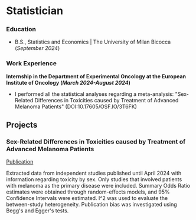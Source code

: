 # Statistician

### Education
- B.S., Statistics and Economics | The University of Milan Bicocca (_September 2024_)
### Work Experience
**Internship in the Department of Experimental Oncology at the European Institute of Oncology (_March 2024-August 2024_)**
- I performed all the statistical analyses regarding a meta-analysis: "Sex-Related Differences in Toxicities caused by Treatment of Advanced Melanoma Patients" (DOI:10.17605/OSF.IO/3T6FK)

## Projects
### Sex-Related Differences in Toxicities caused by Treatment of Advanced Melanoma Patients
[Publication](https://osf.io/3t6fk/)

Extracted data from independent studies published until April 2024 with information regarding toxicity by sex. Only studies that involved patients with melanoma as the primary disease were included. Summary Odds Ratio estimates were obtained through random-effects models, and 95% Confidence Intervals were estimated. I^2 was used to evaluate the between-study heterogeneity. Publication bias was investigated using Begg's and Egger's tests.
